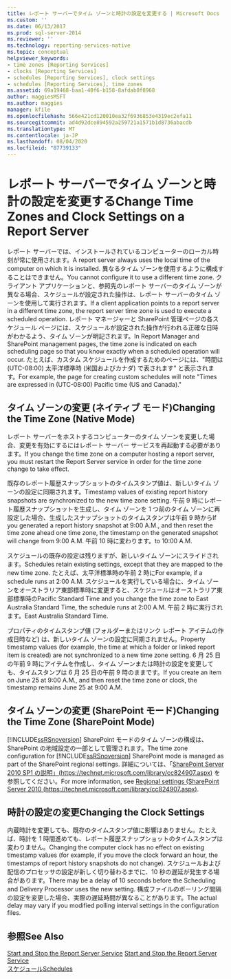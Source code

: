 ```yaml
---
title: レポート サーバーでタイム ゾーンと時計の設定を変更する | Microsoft Docs
ms.custom: ''
ms.date: 06/13/2017
ms.prod: sql-server-2014
ms.reviewer: ''
ms.technology: reporting-services-native
ms.topic: conceptual
helpviewer_keywords:
- time zones [Reporting Services]
- clocks [Reporting Services]
- schedules [Reporting Services], clock settings
- schedules [Reporting Services], time zones
ms.assetid: 69a19468-baa1-40f6-b158-8afdab0f8968
author: maggiesMSFT
ms.author: maggies
manager: kfile
ms.openlocfilehash: 566e421cd120010ea32f6936853e4319ec2efa11
ms.sourcegitcommit: ad4d92dce894592a259721a1571b1d8736abacdb
ms.translationtype: MT
ms.contentlocale: ja-JP
ms.lasthandoff: 08/04/2020
ms.locfileid: "87739133"
---
```

# <a name="change-time-zones-and-clock-settings-on-a-report-server"></a><span data-ttu-id="6f88f-102">レポート サーバーでタイム ゾーンと時計の設定を変更する</span><span class="sxs-lookup"><span data-stu-id="6f88f-102">Change Time Zones and Clock Settings on a Report Server</span></span>
  <span data-ttu-id="6f88f-103">レポート サーバーでは、インストールされているコンピューターのローカル時刻が常に使用されます。</span><span class="sxs-lookup"><span data-stu-id="6f88f-103">A report server always uses the local time of the computer on which it is installed.</span></span> <span data-ttu-id="6f88f-104">異なるタイム ゾーンを使用するように構成することはできません。</span><span class="sxs-lookup"><span data-stu-id="6f88f-104">You cannot configure it to use a different time zone.</span></span> <span data-ttu-id="6f88f-105">クライアント アプリケーションと、参照先のレポート サーバーのタイム ゾーンが異なる場合、スケジュールが設定された操作は、レポート サーバーのタイム ゾーンを使用して実行されます。</span><span class="sxs-lookup"><span data-stu-id="6f88f-105">If a client application points to a report server in a different time zone, the report server time zone is used to execute a scheduled operation.</span></span> <span data-ttu-id="6f88f-106">レポート マネージャーと SharePoint 管理ページの各スケジュール ページには、スケジュールが設定された操作が行われる正確な日時がわかるよう、タイム ゾーンが明記されます。</span><span class="sxs-lookup"><span data-stu-id="6f88f-106">In Report Manager and SharePoint management pages, the time zone is indicated on each scheduling page so that you know exactly when a scheduled operation will occur.</span></span> <span data-ttu-id="6f88f-107">たとえば、カスタム スケジュールを作成するためのページには、"時間は (UTC-08:00) 太平洋標準時 (米国およびカナダ) で表されます" と表示されます。</span><span class="sxs-lookup"><span data-stu-id="6f88f-107">For example, the page for creating custom schedules will note "Times are expressed in (UTC-08:00) Pacific time (US and Canada)."</span></span>  
  
## <a name="changing-the-time-zone-native-mode"></a><span data-ttu-id="6f88f-108">タイム ゾーンの変更 (ネイティブ モード)</span><span class="sxs-lookup"><span data-stu-id="6f88f-108">Changing the Time Zone (Native Mode)</span></span>  
 <span data-ttu-id="6f88f-109">レポート サーバーをホストするコンピューターのタイム ゾーンを変更した場合、変更を有効にするにはレポート サーバー サービスを再起動する必要があります。</span><span class="sxs-lookup"><span data-stu-id="6f88f-109">If you change the time zone on a computer hosting a report server, you must restart the Report Server service in order for the time zone change to take effect.</span></span>  
  
 <span data-ttu-id="6f88f-110">既存のレポート履歴スナップショットのタイムスタンプ値は、新しいタイム ゾーンの設定に同期されます。</span><span class="sxs-lookup"><span data-stu-id="6f88f-110">Timestamp values of existing report history snapshots are synchronized to the new time zone setting.</span></span> <span data-ttu-id="6f88f-111">午前 9 時にレポート履歴スナップショットを生成し、タイム ゾーンを 1 つ前のタイム ゾーンに再設定した場合、生成したスナップショットのタイムスタンプは午前 9 時から</span><span class="sxs-lookup"><span data-stu-id="6f88f-111">If you generated a report history snapshot at 9:00 A.M., and then reset the time zone ahead one time zone, the timestamp on the generated snapshot will change from 9:00 A.M.</span></span> <span data-ttu-id="6f88f-112">午前 10 時に変わります。</span><span class="sxs-lookup"><span data-stu-id="6f88f-112">to 10:00 A.M.</span></span>  
  
 <span data-ttu-id="6f88f-113">スケジュールの既存の設定は残りますが、新しいタイム ゾーンにスライドされます。</span><span class="sxs-lookup"><span data-stu-id="6f88f-113">Schedules retain existing settings, except that they are mapped to the new time zone.</span></span> <span data-ttu-id="6f88f-114">たとえば、太平洋標準時の午前 2 時に</span><span class="sxs-lookup"><span data-stu-id="6f88f-114">For example, if a schedule runs at 2:00 A.M.</span></span> <span data-ttu-id="6f88f-115">スケジュールを実行している場合に、タイム ゾーンをオーストラリア東部標準時に変更すると、スケジュールはオーストラリア東部標準時の</span><span class="sxs-lookup"><span data-stu-id="6f88f-115">Pacific Standard Time and you change the time zone to East Australia Standard Time, the schedule runs at 2:00 A.M.</span></span> <span data-ttu-id="6f88f-116">午前 2 時に実行されます。</span><span class="sxs-lookup"><span data-stu-id="6f88f-116">East Australia Standard Time.</span></span>  
  
 <span data-ttu-id="6f88f-117">プロパティのタイムスタンプ値 (フォルダーまたはリンク レポート アイテムの作成日時など) は、新しいタイム ゾーンの設定に同期されません。</span><span class="sxs-lookup"><span data-stu-id="6f88f-117">Property timestamp values (for example, the time at which a folder or linked report item is created) are not synchronized to a new time zone setting.</span></span> <span data-ttu-id="6f88f-118">6 月 25 日の午前 9 時にアイテムを作成し、タイム ゾーンまたは時計の設定を変更しても、タイムスタンプは 6 月 25 日の午前 9 時のままです。</span><span class="sxs-lookup"><span data-stu-id="6f88f-118">If you create an item on June 25 at 9:00 A.M., and then reset the time zone or clock, the timestamp remains June 25 at 9:00 A.M.</span></span>  
  
## <a name="changing-the-time-zone-sharepoint-mode"></a><span data-ttu-id="6f88f-119">タイム ゾーンの変更 (SharePoint モード)</span><span class="sxs-lookup"><span data-stu-id="6f88f-119">Changing the Time Zone (SharePoint Mode)</span></span>  
 <span data-ttu-id="6f88f-120">[!INCLUDE[ssRSnoversion](../../includes/ssrsnoversion-md.md)] SharePoint モードのタイム ゾーンの構成は、SharePoint の地域設定の一部として管理されます。</span><span class="sxs-lookup"><span data-stu-id="6f88f-120">The time zone configuration for [!INCLUDE[ssRSnoversion](../../includes/ssrsnoversion-md.md)] SharePoint mode is managed as part of the SharePoint regional settings.</span></span> <span data-ttu-id="6f88f-121">詳細については、「[SharePoint Server 2010 SP1 の説明」(https://technet.microsoft.com/library/cc824907.aspx)](https://technet.microsoft.com/library/cc824907.aspx) を参照してください。</span><span class="sxs-lookup"><span data-stu-id="6f88f-121">For more information, see [Regional settings (SharePoint Server 2010 (https://technet.microsoft.com/library/cc824907.aspx)](https://technet.microsoft.com/library/cc824907.aspx).</span></span>  
  
## <a name="changing-the-clock-settings"></a><span data-ttu-id="6f88f-122">時計の設定の変更</span><span class="sxs-lookup"><span data-stu-id="6f88f-122">Changing the Clock Settings</span></span>  
 <span data-ttu-id="6f88f-123">内蔵時計を変更しても、既存のタイムスタンプ値に影響はありません。たとえば、時計を 1 時間進めても、レポート履歴スナップショットのタイムスタンプは変わりません。</span><span class="sxs-lookup"><span data-stu-id="6f88f-123">Changing the computer clock has no effect on existing timestamp values (for example, if you move the clock forward an hour, the timestamps of report history snapshots do not change).</span></span> <span data-ttu-id="6f88f-124">スケジュールおよび配信のプロセッサの設定が新しく切り替わるまでに、10 秒の遅延が発生する場合があります。</span><span class="sxs-lookup"><span data-stu-id="6f88f-124">There may be a delay of 10 seconds before the Scheduling and Delivery Processor uses the new setting.</span></span> <span data-ttu-id="6f88f-125">構成ファイルのポーリング間隔の設定を変更した場合、実際の遅延時間が異なることがあります。</span><span class="sxs-lookup"><span data-stu-id="6f88f-125">The actual delay may vary if you modified polling interval settings in the configuration files.</span></span>  
  
## <a name="see-also"></a><span data-ttu-id="6f88f-126">参照</span><span class="sxs-lookup"><span data-stu-id="6f88f-126">See Also</span></span>  
 <span data-ttu-id="6f88f-127">[Start and Stop the Report Server Service](../report-server/start-and-stop-the-report-server-service.md) </span><span class="sxs-lookup"><span data-stu-id="6f88f-127">[Start and Stop the Report Server Service](../report-server/start-and-stop-the-report-server-service.md) </span></span>  
 [<span data-ttu-id="6f88f-128">スケジュール</span><span class="sxs-lookup"><span data-stu-id="6f88f-128">Schedules</span></span>](schedules.md)  
  
  
